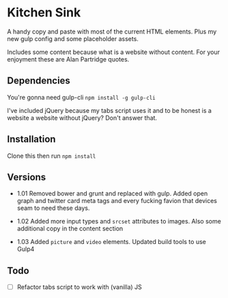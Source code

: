 # Kitchen Sink

A handy copy and paste with most of the current HTML elements. Plus my new gulp config and some placeholder assets.

Includes some content because what is a website without content. For your enjoyment these are Alan Partridge quotes.

## Dependencies

You're gonna need gulp-cli `npm install -g gulp-cli`

I've included jQuery because my tabs script uses it and to be honest is a website a website without jQuery? Don't answer that.

## Installation

Clone this then run `npm install`

## Versions

- 1.01 Removed bower and grunt and replaced with gulp. Added open graph and twitter card meta tags and every fucking favion that devices seam to need these days.

- 1.02 Added more input types and `srcset` attributes to images. Also some additional copy in the content section

- 1.03 Added `picture` and `video` elements. Updated build tools to use Gulp4

## Todo

- [ ] Refactor tabs script to work with (vanilla) JS
